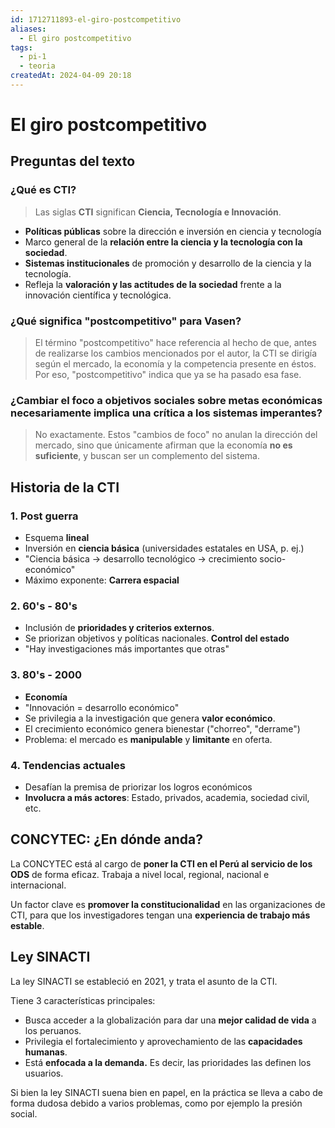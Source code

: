 ```yaml
---
id: 1712711893-el-giro-postcompetitivo
aliases:
  - El giro postcompetitivo
tags:
  - pi-1
  - teoria
createdAt: 2024-04-09 20:18
---
```


# El giro postcompetitivo

## Preguntas del texto

### ¿Qué es CTI?

> Las siglas **CTI** significan **Ciencia, Tecnología e Innovación**.

- **Políticas públicas** sobre la dirección e inversión en ciencia y tecnología
- Marco general de la **relación entre la ciencia y la tecnología con la sociedad**.
- **Sistemas institucionales** de promoción y desarrollo de la ciencia y la tecnología.
- Refleja la **valoración y las actitudes de la sociedad** frente a la innovación científica y tecnológica.

### ¿Qué significa "postcompetitivo" para Vasen?

> El término "postcompetitivo" hace referencia al hecho de que, antes de realizarse los cambios mencionados por el autor, la CTI se dirigía según el mercado, la economía y la competencia presente en éstos. Por eso, "postcompetitivo" indica que ya se ha pasado esa fase.

### ¿Cambiar el foco a objetivos sociales sobre metas económicas necesariamente implica una crítica a los sistemas imperantes?

> No exactamente. Estos "cambios de foco" no anulan la dirección del mercado, sino que únicamente afirman que la economía **no es suficiente**, y buscan ser un complemento del sistema.

## Historia de la CTI

### 1. Post guerra

- Esquema **lineal**
- Inversión en **ciencia básica** (universidades estatales en USA, p. ej.)
- "Ciencia básica $\to$ desarrollo tecnológico $\to$ crecimiento socio-económico"
- Máximo exponente: **Carrera espacial**

### 2. 60's - 80's

- Inclusión de **prioridades y criterios externos**.
- Se priorizan objetivos y políticas nacionales. **Control del estado**
- "Hay investigaciones más importantes que otras"

### 3. 80's - 2000

- **Economía**
- "Innovación = desarrollo económico"
- Se privilegia a la investigación que genera **valor económico**.
- El crecimiento económico genera bienestar ("chorreo", "derrame")
- Problema: el mercado es **manipulable** y **limitante** en oferta.

### 4. Tendencias actuales

- Desafían la premisa de priorizar los logros económicos
- **Involucra a más actores**: Estado, privados, academia, sociedad civil, etc.

## CONCYTEC: ¿En dónde anda?

La CONCYTEC está al cargo de **poner la CTI en el Perú al servicio de los ODS** de forma eficaz. Trabaja a nivel local, regional, nacional e internacional.

Un factor clave es **promover la constitucionalidad** en las organizaciones de CTI, para que los investigadores tengan una **experiencia de trabajo más estable**.

## Ley SINACTI

La ley SINACTI se estableció en 2021, y trata el asunto de la CTI.

Tiene 3 características principales:

- Busca acceder a la globalización para dar una **mejor calidad de vida** a los peruanos.
- Privilegia el fortalecimiento y aprovechamiento de las **capacidades humanas**.
- Está **enfocada a la demanda.** Es decir, las prioridades las definen los usuarios.

Si bien la ley SINACTI suena bien en papel, en la práctica se lleva a cabo de forma dudosa debido a varios problemas, como  por ejemplo la presión social.
